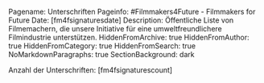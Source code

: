Pagename: Unterschriften
Pageinfo: #Filmmakers4Future - Filmmakers for Future
Date: [fm4fsignaturesdate]
Description: Öffentliche Liste von Filmemachern, die unsere Initiative für eine umweltfreundlichere Filmindustrie unterstützen.
HiddenFromArchive: true
HiddenFromAuthor: true
HiddenFromCategory: true
HiddenFromSearch: true
NoMarkdownParagraphs: true
SectionBackground: dark

Anzahl der Unterschriften: [fm4fsignaturescount]
